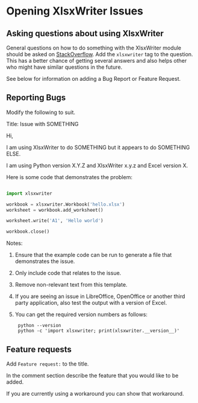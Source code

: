 # Opening XlsxWriter Issues

## Asking questions about using XlsxWriter

General questions on how to do something with the XlsxWriter module should be
asked on [StackOverflow](http://stackoverflow.com/questions/tagged/xlsxwriter).
Add the ``xlsxwriter`` tag to the question. This has a better chance of
getting several answers and also helps other who might have similar questions
in the future.


See below for information on adding a Bug Report or Feature Request.


## Reporting Bugs

Modify the following to suit.


Title: Issue with SOMETHING

Hi,

I am using XlsxWriter to do SOMETHING but it appears to do SOMETHING ELSE.

I am using Python version X.Y.Z and XlsxWriter x.y.z and Excel version X.

Here is some code that demonstrates the problem:

```python

import xlsxwriter

workbook = xlsxwriter.Workbook('hello.xlsx')
worksheet = workbook.add_worksheet()

worksheet.write('A1', 'Hello world')

workbook.close()

```

Notes:

1. Ensure that the example code can be run to generate a file that
   demonstrates the issue.
2. Only include code that relates to the issue.
3. Remove non-relevant text from this template.
4. If you are seeing an issue in LibreOffice, OpenOffice or another third
   party application, also test the output with a version of Excel.
5. You can get the required version numbers as follows:

        python --version
        python -c 'import xlsxwriter; print(xlsxwriter.__version__)'


## Feature requests

Add `Feature request:` to the title.

In the comment section describe the feature that you would like to be added.

If you are currently using a workaround you can show that workaround.

